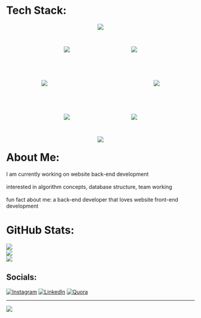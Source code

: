 # Tech Stack:
<div align="center">
  <div style="display: flex; flex-wrap: wrap; justify-content: center; align-items: center; width: 300px; height: 300px; position: relative;">
    <img src="https://img.shields.io/badge/css3-%234B0082.svg?style=for-the-badge&logo=css3&logoColor=white" style="position: absolute; top: 0%; left: 50%; transform: translateX(-50%);">
    <img src="https://img.shields.io/badge/html5-%234B0082.svg?style=for-the-badge&logo=html5&logoColor=white" style="position: absolute; top: 20%; left: 80%; transform: translateX(-50%);">
    <img src="https://img.shields.io/badge/java-%234B0082.svg?style=for-the-badge&logo=openjdk&logoColor=white" style="position: absolute; top: 50%; left: 100%; transform: translateX(-50%);">
    <img src="https://img.shields.io/badge/php-%234B0082.svg?style=for-the-badge&logo=php&logoColor=white" style="position: absolute; top: 80%; left: 80%; transform: translateX(-50%);">
    <img src="https://img.shields.io/badge/python-4B0082?style=for-the-badge&logo=python&logoColor=ffdd54" style="position: absolute; top: 100%; left: 50%; transform: translateX(-50%);">
    <img src="https://img.shields.io/badge/bash_script-%234B0082.svg?style=for-the-badge&logo=gnu-bash&logoColor=white" style="position: absolute; top: 80%; left: 20%; transform: translateX(-50%);">
    <img src="https://img.shields.io/badge/laravel-%234B0082.svg?style=for-the-badge&logo=laravel&logoColor=white" style="position: absolute; top: 50%; left: 0%; transform: translateX(-50%);">
    <img src="https://img.shields.io/badge/apache-%234B0082.svg?style=for-the-badge&logo=apache&logoColor=white" style="position: absolute; top: 20%; left: 20%; transform: translateX(-50%);">
    <img src="https://img.shields.io/badge/mysql-4B0082.svg?style=for-the-badge&logo=mysql&logoColor=white" style="position: absolute; top: 0%; left: 50%; transform: translateX(-50%);">
    <img src="https://img.shields.io/badge/sqlite-%234B0082.svg?style=for-the-badge&logo=sqlite&logoColor=white" style="position: absolute; top: 20%; left: 20%; transform: translateX(-50%);">
  </div>
</div>

# About Me:
I am currently working on website back-end development<br><br>interested in algorithm concepts, database structure, team working<br><br>fun fact about me: a back-end developer that loves website front-end development

# GitHub Stats:
![](https://github-readme-stats.vercel.app/api?username=Amirmohammad-Ghobadi&theme=midnight-purple&hide_border=false&include_all_commits=false&count_private=false)<br/>
![](https://github-readme-streak-stats.herokuapp.com/?user=Amirmohammad-Ghobadi&theme=midnight-purple&hide_border=false)<br/>
![](https://github-readme-stats.vercel.app/api/top-langs/?username=Amirmohammad-Ghobadi&theme=midnight-purple&hide_border=false&include_all_commits=false&count_private=false&layout=compact)

## Socials:
[![Instagram](https://img.shields.io/badge/Instagram-%23E4405F.svg?logo=Instagram&logoColor=white)](https://instagram.com/#instagram) [![LinkedIn](https://img.shields.io/badge/LinkedIn-%230077B5.svg?logo=linkedin&logoColor=white)](https://linkedin.com/in/#linkedin) [![Quora](https://img.shields.io/badge/Quora-%23B92B27.svg?logo=Quora&logoColor=white)](https://quora.com/profile/#qoura)

---
[![](https://visitcount.itsvg.in/api?id=Amirmohammad-Ghobadi&icon=0&color=0)](https://visitcount.itsvg.in)
